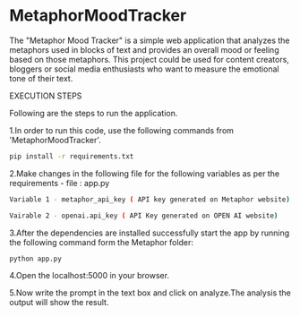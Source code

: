 # MetaphorMoodTracker

The "Metaphor Mood Tracker" is a simple web application that analyzes the metaphors used in blocks of text and provides an overall mood or feeling based on those metaphors. This project could be used for content creators, bloggers or social media enthusiasts who want to measure the emotional tone of their text.

 EXECUTION STEPS 

Following are the steps to run the application.

1.In order to run this code, use the following commands from 'MetaphorMoodTracker'.

```bash
pip install -r requirements.txt
```

2.Make changes in the following file for the following variables as per the requirements - file : app.py


```bash
Variable 1 - metaphor_api_key ( API key generated on Metaphor website)
```
```bash
Vairable 2 - openai.api_key ( API Key generated on OPEN AI website)
```

3.After the dependencies are installed successfully start the app by running the following command form the Metaphor folder:
```bash
python app.py
```

4.Open the localhost:5000 in your browser.   

5.Now write the prompt in the text box and click on analyze.The analysis the output will show the result.

